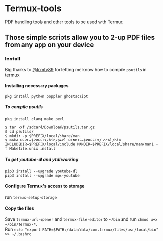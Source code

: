 # Termux-tools
PDF handling tools and other tools to be used with Termux
## Those simple scripts allow you to 2-up PDF files from any app on your device

### Install
Big thanks to [@tomty89](https://github.com/termux/termux-packages/issues/2150) for letting me know how to compile `psutils` in termux. 

#### Installing necessary packages

`pkg install python poppler ghostscript`

##### To compile psutils
`pkg install clang make perl` 

```
$ tar -xf /sdcard/Download/psutils.tar.gz                                          
$ cd psutils/
$ mkdir -p $PREFIX/local/share/man                                                 
$ make PERL=$PREFIX/bin/perl BINDIR=$PREFIX/local/bin INCLUDEDIR=$PREFIX/local/include MANDIR=$PREFIX/local/share/man/man1 -f Makefile.unix install
```
##### To get youtube-dl and ytdl working
```
pip3 install --upgrade youtube-dl 
pip3 install --upgrade mps-youtube 
```
#### Configure Termux's access to storage

run `termux-setup-storage`

#### Copy the files 

Save `termux-url-opener` and `termux-file-editor` to `~/bin` and run `chmod u+x ~/bin/termux-*`.  
Run `echo "export PATH=$PATH:/data/data/com.termux/files/usr/local/bin" >> ~/.bashrc` 

